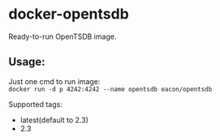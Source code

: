 # docker-opentsdb

Ready-to-run OpenTSDB image.  

## Usage:
Just one cmd to run image:  
```docker run -d p 4242:4242 --name opentsdb eacon/opentsdb```

Supported tags:
- latest(default to 2.3)
- 2.3

